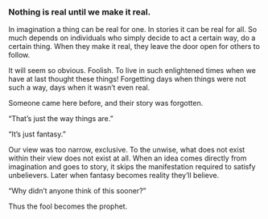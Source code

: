 ### Nothing is real until we make it real.

In imagination a thing can be real for one. In stories it can be real for all.  So much depends on individuals who simply decide to act a certain way, do a certain thing. When they make it real, they leave the door open for others to follow.

It will seem so obvious. Foolish. To live in such enlightened times when we have at last thought these things! Forgetting days when things were not such a way, days when it wasn’t even real.

Someone came here before, and their story was forgotten.

“That’s just the way things are.”

“It’s just fantasy.”

Our view was too narrow, exclusive. To the unwise, what does not exist within their view does not exist at all. When an idea comes directly from imagination and goes to story, it skips the manifestation required to satisfy unbelievers. Later when fantasy becomes reality they’ll believe.

“Why didn’t anyone think of this sooner?” 

Thus the fool becomes the prophet.